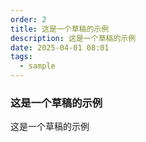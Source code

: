 ```yaml
---
order: 2
title: 这是一个草稿的示例
description: 这是一个草稿的示例
date: 2025-04-01 08:01
tags:
  - sample
---
```


### 这是一个草稿的示例

这是一个草稿的示例

